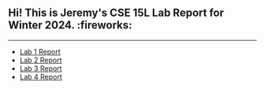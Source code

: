 <h2>Hi! This is Jeremy's CSE 15L Lab Report for Winter 2024. :fireworks:</h2>

---

- [Lab 1 Report](https://jeremy-lyc.github.io/cse15l-lab-reports/lab_report_1.html)
- [Lab 2 Report](https://jeremy-lyc.github.io/cse15l-lab-reports/lab_report_2.html)
- [Lab 3 Report](https://jeremy-lyc.github.io/cse15l-lab-reports/lab_report_3.html)
- [Lab 4 Report](https://jeremy-lyc.github.io/cse15l-lab-reports/lab_report_4.html)
